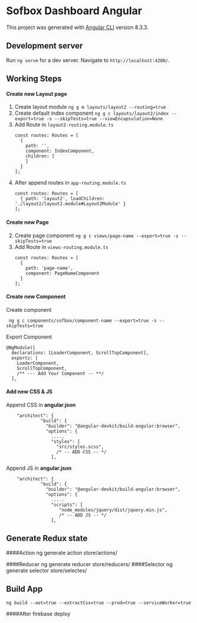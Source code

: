 # Sofbox Dashboard Angular

This project was generated with [Angular CLI](https://github.com/angular/angular-cli) version 8.3.3.

## Development server

Run `ng serve` for a dev server. Navigate to `http://localhost:4200/`.

## Working Steps

#### Create new Layout page
1. Create layout module `ng g m layouts/layout2 --routing=true`
2. Create default index component `ng g c layouts/layout2/index --export=true -s --skipTests=true --viewEncapsulation=None`
3. Add Route in `layout2-routing.module.ts` 
    ```
    const routes: Routes = [
      {
        path: '',
        component: IndexComponent,
        children: [
        ]
      }
    ];
    ```
4. After append routes in `app-routing.module.ts`
    ```
    const routes: Routes = [
      { path: 'layout2', loadChildren: './layout2/layout2.module#Layout2Module' }
    ];
    ```

#### Create new Page
2. Create page component `ng g c views/page-name --export=true -s --skipTests=true`
3. Add Route in `views-routing.module.ts` 
    ```
    const routes: Routes = [
      {
        path: 'page-name',
        component: PageNameComponent
      }
    ];
    ```



#### Create new Component
Create component 
  
   ` ng g c components/sofbox/component-name --export=true -s --skipTests=true`

Export Component

    @NgModule({
      declarations: [LoaderComponent, ScrollTopComponent],
      exports: [
        LoaderComponent,
        ScrollTopComponent,
        /** --- Add Your Component -- **/
      ],
    
#### Add new CSS & JS
 Append CSS in **angular.json** 

        "architect": {
                 "build": {
                   "builder": "@angular-devkit/build-angular:browser",
                   "options": {
                     .....
                     "styles": [
                       "src/styles.scss",
                       /* -- ADD CSS -- */
                     ],


 Append JS in **angular.json** 

        "architect": {
                 "build": {
                   "builder": "@angular-devkit/build-angular:browser",
                   "options": {
                     .....
                     "scripts": [
                        "node_modules/jquery/dist/jquery.min.js",
                        /* -- ADD JS -- */
                     ],


## Generate Redux state

####Action
    ng generate action store/actions/<action-name>
    
####Reducer
    ng generate reducer store/reducers/<reducer-name>
####Selector
     ng generate selector store/selectes/<selectors-name>
    
    
## Build App
    ng build --aot=true --extractCss=true --prod=true --serviceWorker=true
####After
    firebase deploy
